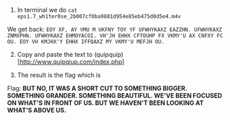 1) In terminal we do `cat eps1.7_wh1ter0se_2b007cf0ba9881d954e85eb475d0d5e4.m4v`

We get back: `EOY XF, AY VMU M UKFNY TOY YF UFWHYKAXZ EAZZHN. UFWHYKAXZ ZNMXPHN. UFWHYKAXZ EHMOYACOI. VH'JH EHHX CFTOUHP FX VKMY'U AX CNFXY FC OU. EOY VH KMJHX'Y EHHX IFFQAXZ MY VKMY'U MEFJH OU.`

2) Copy and paste the text to (quipquip)[http://www.quipqiup.com/index.php]

3) The result is the flag which is

Flag: **BUT NO, IT WAS A SHORT CUT TO SOMETHING BIGGER. SOMETHING GRANDER. SOMETHING BEAUTIFUL. WE'VE BEEN FOCUSED ON WHAT'S IN FRONT OF US. BUT WE HAVEN'T BEEN LOOKING AT WHAT'S ABOVE US.**

